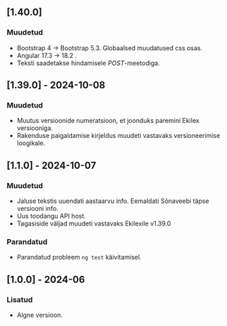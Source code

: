 ## [1.40.0]

### Muudetud

- Bootstrap 4 -> Bootstrap 5.3. Globaalsed muudatused css osas.
- Angular 17.3 -> 18.2 .
- Teksti saadetakse hindamisele _POST_-meetodiga.

## [1.39.0] - 2024-10-08

### Muudetud

- Muutus versioonide numeratsioon, et joonduks paremini Ekilex versiooniga.
- Rakenduse paigaldamise kirjeldus muudeti vastavaks versioneerimise loogikale.

## [1.1.0] - 2024-10-07

### Muudetud

- Jaluse tekstis uuendati aastaarvu info. Eemaldati Sõnaveebi täpse versiooni info.
- Uus toodangu API host.
- Tagasiside väljad muudeti vastavaks Ekilexile v1.39.0

### Parandatud

- Parandatud probleem `ng test` käivitamisel.

## [1.0.0] - 2024-06

### Lisatud

- Algne versioon.
